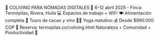 🌿 COLIVING PARA NÓMADAS DIGITALES
📅 6-12 abril 2025 - Finca Termópilas, Rivera, Huila
💻 Espacios de trabajo + WiFi
🍽️ Alimentación completa
🍫 Tours de cacao y vino
🧘‍♀️ Yoga matutino
💰 Desde $990.000 COP
🔗 Reserva: termopilas.co/coliving.html
Naturaleza + Comunidad + Productividad 🌄
